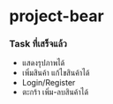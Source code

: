 # project-bear
### Task ที่เสร็จแล้ว
* แสดงรุปภาพได้
* เพิ่มสินค้า แก้ไขสินค้าได้
* Login/Register
* ตะกร้า เพิ่ม-ลบสินค้าได้

